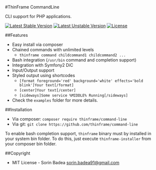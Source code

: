 #ThinFrame CommandLine

CLI support for PHP applications.

[![Latest Stable Version](https://poser.pugx.org/thinframe/command_line/v/stable.png)](https://packagist.org/packages/thinframe/command_line)
[![Latest Unstable Version](https://poser.pugx.org/thinframe/command_line/v/unstable.png)](https://packagist.org/packages/thinframe/command_line)
[![License](https://poser.pugx.org/thinframe/command_line/license.png)](https://packagist.org/packages/thinframe/command_line)

##Features

* Easy install via composer
* Chained commands with unlimited levels
    * `thinframe command childcommand1 childcommand2 ...`
* Bash integration (`/usr/bin` command and completion support)
* Integration with Symfony2 DiC
* Input/Output support
* Styled output using shortcodes
    * `[format foreground='red' background='white' effects='bold blink']Your text[/format]`
    * `[center]Your text[/center]`
    * `[sideways]Some service %MIDDLE% Running[/sideways]`
* Check the `examples` folder for more details.

##Installation

* Via composer: `composer require thinframe/command-line`
* Via git: `git clone https://github.com/thinframe/command-line`

To enable bash completion support, `thinframe` binary must by installed in your system bin folder. To do this, just execute `thinframe-installer` from your composer bin folder.


##Copyright

* MIT License - Sorin Badea <sorin.badea91@gmail.com>